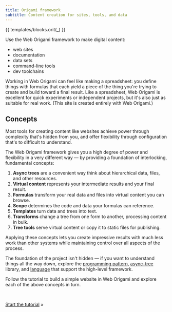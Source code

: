 ```yaml
---
title: Origami framework
subtitle: Content creation for sites, tools, and data
---
```


{{ templates/blocks.orit(_) }}

Use the Web Origami framework to make digital content:

- web sites
- documentation
- data sets
- command-line tools
- dev toolchains

Working in Web Origami can feel like making a spreadsheet: you define things with formulas that each yield a piece of the thing you're trying to create and build toward a final result. Like a spreadsheet, Web Origami is excellent for quick experiments or independent projects, but it's also just as suitable for real work. (This site is created entirely with Web Origami.)

## Concepts

Most tools for creating content like websites achieve power through complexity that's hidden from you, and offer flexibility through configuration that's to difficult to understand.

The Web Origami framework gives you a high degree of power and flexibility in a very different way — by providing a foundation of interlocking, fundamental concepts:

1. **Async trees** are a convenient way think about hierarchical data, files, and other resources.
1. **Virtual content** represents your intermediate results and your final result.
1. **Formulas** transform your real data and files into virtual content you can browse.
1. **Scope** determines the code and data your formulas can reference.
1. **Templates** turn data and trees into text.
1. **Transforms** change a tree from one form to another, processing content in bulk.
1. **Tree tools** serve virtual content or copy it to static files for publishing.

Applying these concepts lets you create impressive results with much less work than other systems while maintaining control over all aspects of the process.

The foundation of the project isn't hidden — if you want to understand things all the way down, explore the [programming pattern](/pattern), [async-tree](/async-tree) library, and [language](language) that support the high-level framework.

Follow the tutorial to build a simple website in Web Origami and explore each of the above concepts in turn.

&nbsp;

[Start the tutorial](tutorial.html) »
